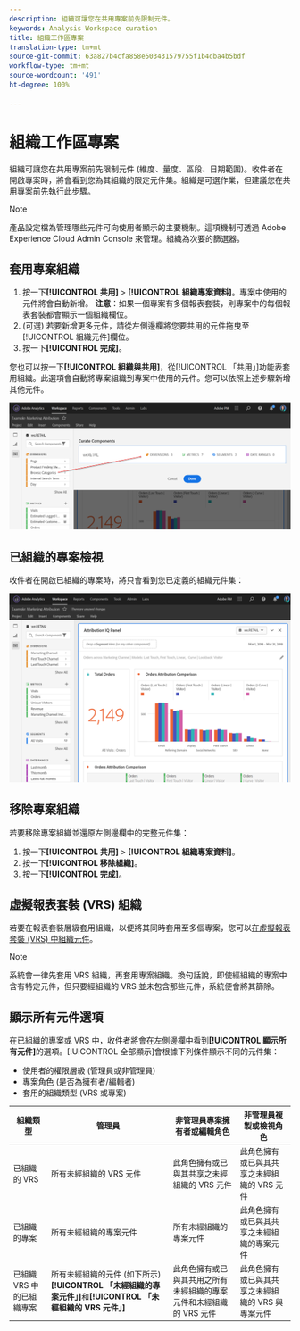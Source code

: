 ```yaml
---
description: 組織可讓您在共用專案前先限制元件。
keywords: Analysis Workspace curation
title: 組織工作區專案
translation-type: tm+mt
source-git-commit: 63a827b4cfa858e503431579755f1b4dba4b5bdf
workflow-type: tm+mt
source-wordcount: '491'
ht-degree: 100%

---
```



# 組織工作區專案

組織可讓您在共用專案前先限制元件 (維度、量度、區段、日期範圍)。收件者在開啟專案時，將會看到您為其組織的限定元件集。組織是可選作業，但建議您在共用專案前先執行此步驟。

>[!NOTE]
> 產品設定檔為管理哪些元件可向使用者顯示的主要機制。這項機制可透過 Adobe Experience Cloud Admin Console 來管理。組織為次要的篩選器。

## 套用專案組織

1. 按一下&#x200B;**[!UICONTROL 共用]** > **[!UICONTROL 組織專案資料]**。專案中使用的元件將會自動新增。
   **注意**：如果一個專案有多個報表套裝，則專案中的每個報表套裝都會顯示一個組織欄位。
1. (可選) 若要新增更多元件，請從左側邊欄將您要共用的元件拖曳至[!UICONTROL 組織元件]欄位。
1. 按一下&#x200B;**[!UICONTROL 完成]**。

您也可以按一下&#x200B;**[!UICONTROL 組織與共用]**，從[!UICONTROL 「共用」]功能表套用組織。此選項會自動將專案組織到專案中使用的元件。您可以依照上述步驟新增其他元件。

![](assets/curation-field.png)

## 已組織的專案檢視

收件者在開啟已組織的專案時，將只會看到您已定義的組織元件集：

![](assets/curate-project.png)

## 移除專案組織

若要移除專案組織並還原左側邊欄中的完整元件集：

1. 按一下&#x200B;**[!UICONTROL 共用]** > **[!UICONTROL 組織專案資料]**。
1. 按一下&#x200B;**[!UICONTROL 移除組織]**。
1. 按一下&#x200B;**[!UICONTROL 完成]**。

## 虛擬報表套裝 (VRS) 組織

若要在報表套裝層級套用組織，以便將其同時套用至多個專案，您可以[在虛擬報表套裝 (VRS) 中組織元件](https://docs.adobe.com/content/help/zh-Hant/analytics/components/virtual-report-suites/vrs-components.html)。

>[!NOTE]
> 系統會一律先套用 VRS 組織，再套用專案組織。換句話說，即使經組織的專案中含有特定元件，但只要經組織的 VRS 並未包含那些元件，系統便會將其篩除。

## 顯示所有元件選項

在已組織的專案或 VRS 中，收件者將會在左側邊欄中看到&#x200B;**[!UICONTROL 顯示所有元件]**&#x200B;的選項。[!UICONTROL 全部顯示]會根據下列條件顯示不同的元件集：

* 使用者的權限層級 (管理員或非管理員)
* 專案角色 (是否為擁有者/編輯者)
* 套用的組織類型 (VRS 或專案)

| 組織類型 | 管理員 | 非管理員專案擁有者或編輯角色 | 非管理員複製或檢視角色 |
|---|---|---|---|
| 已組織的 VRS | 所有未經組織的 VRS 元件 | 此角色擁有或已與其共享之未經組織的 VRS 元件 | 此角色擁有或已與其共享之未經組織的 VRS 元件 |
| 已組織的專案 | 所有未經組織的專案元件 | 所有未經組織的專案元件 | 此角色擁有或已與其共享之未經組織的專案元件 |
| 已組織 VRS 中的已組織專案 | 所有未經組織的元件 (如下所示)**[!UICONTROL 「未經組織的專案元件」]**&#x200B;和&#x200B;**[!UICONTROL 「未經組織的 VRS 元件」]** | 此角色擁有或已與其共用之所有未經組織的專案元件和未經組織的 VRS 元件 | 此角色擁有或已與其共享之未經組織的 VRS 與專案元件 |
